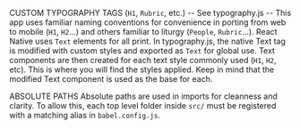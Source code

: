 CUSTOM TYPOGRAPHY TAGS
(`H1`, `Rubric`, etc.) -- See typography.js --
This app uses familiar naming conventions for convenience in porting from web to mobile (`H1`, `H2`...) and others familiar to liturgy (`People`, `Rubric`...). React Native uses `Text` elements for all print. In typography.js, the native Text tag is modified with custom styles and exported as `Text` for global use. Text components are then created for each text style commonly used (`H1`, `H2`, etc). This is where you will find the styles applied. Keep in mind that the modified Text component is used as the base for each.

ABSOLUTE PATHS
Absolute paths are used in imports for cleanness and clarity. To allow this, each top level folder inside `src/` must be registered with a matching alias in `babel.config.js`.
